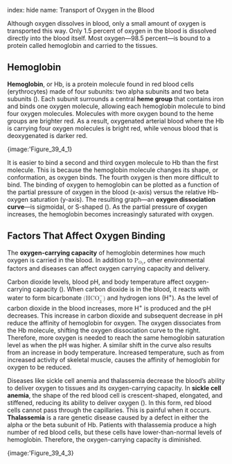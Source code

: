 index: hide
name: Transport of Oxygen in the Blood

Although oxygen dissolves in blood, only a small amount of oxygen is transported this way. Only 1.5 percent of oxygen in the blood is dissolved directly into the blood itself. Most oxygen—98.5 percent—is bound to a protein called hemoglobin and carried to the tissues.

## Hemoglobin

 **Hemoglobin**, or Hb, is a protein molecule found in red blood cells (erythrocytes) made of four subunits: two alpha subunits and two beta subunits (). Each subunit surrounds a central  **heme group** that contains iron and binds one oxygen molecule, allowing each hemoglobin molecule to bind four oxygen molecules. Molecules with more oxygen bound to the heme groups are brighter red. As a result, oxygenated arterial blood where the Hb is carrying four oxygen molecules is bright red, while venous blood that is deoxygenated is darker red.


{image:'Figure_39_4_1}
        

It is easier to bind a second and third oxygen molecule to Hb than the first molecule. This is because the hemoglobin molecule changes its shape, or conformation, as oxygen binds. The fourth oxygen is then more difficult to bind. The binding of oxygen to hemoglobin can be plotted as a function of the partial pressure of oxygen in the blood (x-axis) versus the relative Hb-oxygen saturation (y-axis). The resulting graph—an  **oxygen dissociation curve**—is sigmoidal, or S-shaped (). As the partial pressure of oxygen increases, the hemoglobin becomes increasingly saturated with oxygen.

## Factors That Affect Oxygen Binding

The  **oxygen-carrying capacity** of hemoglobin determines how much oxygen is carried in the blood. In addition to <math display="left" xmlns:q="http://cnx.rice.edu/qml/1.0" xmlns:m="http://www.w3.org/1998/Math/MathML" xmlns:bib="http://bibtexml.sf.net/" xmlns:md="http://cnx.rice.edu/mdml" xmlns="http://cnx.rice.edu/cnxml"> <mrow>  <msub>   <mtext>P</mtext>   <mrow>    <msub>     <mrow>      <mtext>O</mtext>     </mrow>     <mtext>2</mtext>    </msub>       </mrow>  </msub>   </mrow></math>, other environmental factors and diseases can affect oxygen carrying capacity and delivery.

Carbon dioxide levels, blood pH, and body temperature affect oxygen-carrying capacity (). When carbon dioxide is in the blood, it reacts with water to form bicarbonate <math display="left" xmlns:q="http://cnx.rice.edu/qml/1.0" xmlns:m="http://www.w3.org/1998/Math/MathML" xmlns:bib="http://bibtexml.sf.net/" xmlns:md="http://cnx.rice.edu/mdml" xmlns="http://cnx.rice.edu/cnxml"> <mrow>  <msubsup>   <mrow>    <mtext>(HCO</mtext>   </mrow>   <mtext>3</mtext>   <mo stretchy="false">−</mo>  </msubsup>  <mtext>)</mtext> </mrow></math>
 and hydrogen ions (H<sup>+</sup>). As the level of carbon dioxide in the blood increases, more H<sup>+</sup> is produced and the pH decreases. This increase in carbon dioxide and subsequent decrease in pH reduce the affinity of hemoglobin for oxygen. The oxygen dissociates from the Hb molecule, shifting the oxygen dissociation curve to the right. Therefore, more oxygen is needed to reach the same hemoglobin saturation level as when the pH was higher. A similar shift in the curve also results from an increase in body temperature. Increased temperature, such as from increased activity of skeletal muscle, causes the affinity of hemoglobin for oxygen to be reduced.

Diseases like sickle cell anemia and thalassemia decrease the blood’s ability to deliver oxygen to tissues and its oxygen-carrying capacity. In  **sickle cell anemia**, the shape of the red blood cell is crescent-shaped, elongated, and stiffened, reducing its ability to deliver oxygen (). In this form, red blood cells cannot pass through the capillaries. This is painful when it occurs.  **Thalassemia** is a rare genetic disease caused by a defect in either the alpha or the beta subunit of Hb. Patients with thalassemia produce a high number of red blood cells, but these cells have lower-than-normal levels of hemoglobin. Therefore, the oxygen-carrying capacity is diminished.


{image:'Figure_39_4_3}
        
